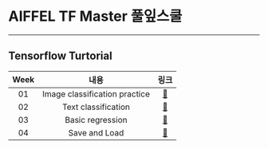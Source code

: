 # AIFFEL TF Master 풀잎스쿨   
---
## Tensorflow Turtorial   
| Week | 내용 | 링크 |   
|:--:|:--:|:--:|   
| 01 | Image classification practice |[🌳](https://github.com/YOOHYOJEONG/AIFFEL_TFMaster/blob/master/tf01_image_classification_practice.ipynb)|   
| 02 | Text classification |[🌳](https://github.com/YOOHYOJEONG/AIFFEL_TFMaster/blob/master/tf02_text_classification.ipynb)|   
| 03 | Basic regression |[🌳](https://github.com/YOOHYOJEONG/AIFFEL_TFMaster/blob/master/tf03_basic_regression.ipynb)|   
| 04 | Save and Load |[🌳](https://github.com/YOOHYOJEONG/AIFFEL_TFMaster/blob/master/tf04_save_and_load.ipynb)|   
